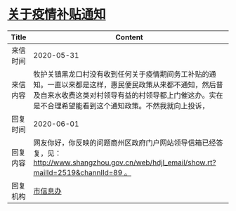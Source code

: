 # <a href="http://www.shangluo.gov.cn/zmhd/ldxxxx.jsp?urltype=leadermail.LeaderMailContentUrl&wbtreeid=1112&leadermailid=5940">关于疫情补贴通知</a>
| Title |                                                   Content                                                   |
|:-----:|-------------------------------------------------------------------------------------------------------------|
| 来信时间  | 2020-05-31                                                                                                  |
| 来信内容  | 牧护关镇黑龙口村没有收到任何关于疫情期间务工补贴的通知。一直以来都是这样，惠民便民政策从来都不通知，然后普及自来水收费这类对村领导有益的村领导都上门催这办。实在是不合理希望能看到这个通知政策。不然我就向上投诉，   |
| 回复时间  | 2020-06-01                                                                                                  |
| 回复内容  | 网友你好，你反映的问题商州区政府门户网站领导信箱已经答复，见：http://www.shangzhou.gov.cn/web/hdjl_email/show.rt?mailId=2519&channlId=89 。 |
| 回复机构  | <a href="../../categories/agencies/市信息办.md">市信息办</a>                                                          |